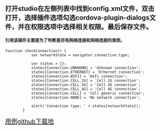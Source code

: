 ## 打开studio在左侧列表中找到config.xml文件，双击打开，选择插件选项勾选cordova-plugin-dialogs文件，并在权限选项中选择相关权限。最后保存文件。
#### 引用该插件主要是为了判断是否有网络连接和网络连接的类型。
    function checkConnection() {
				var networkState = navigator.connection.type;

				var states = {};
				states[Connection.UNKNOWN] = 'Unknown connection';
				states[Connection.ETHERNET] = 'Ethernet connection';
				states[Connection.WIFI] = 'WiFi connection';
				states[Connection.CELL_2G] = 'Cell 2G connection';
				states[Connection.CELL_3G] = 'Cell 3G connection';
				states[Connection.CELL_4G] = 'Cell 4G connection';
				states[Connection.CELL] = 'Cell generic connection';
				states[Connection.NONE] = 'No network connection';

				alert('Connection type: ' + states[networkState]);
			}

<a target='_blank' style="font-size:20px" href="https://github.com/iuapmobile/summerTest/tree/master/cordovaTest/cordovaCall">用例github下载地</a>

